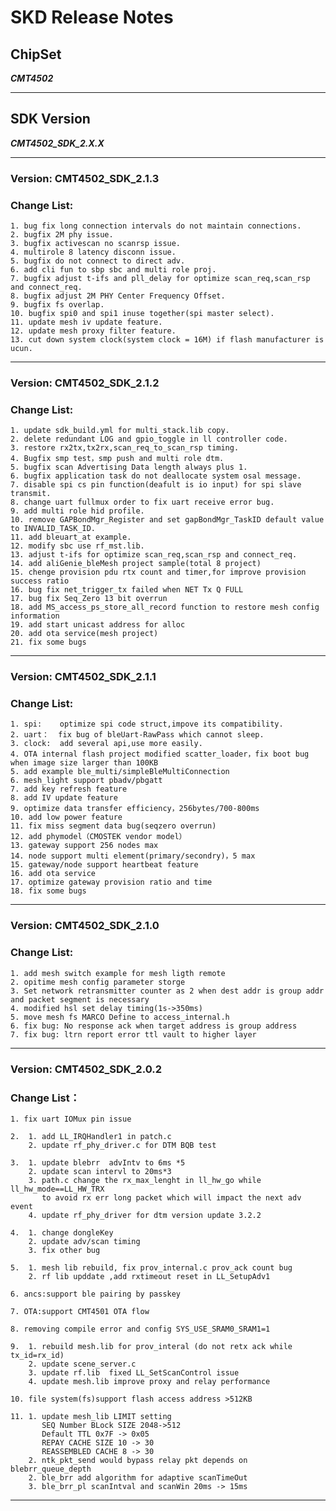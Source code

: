 # SKD Release Notes

## ChipSet

***CMT4502***

---

## SDK Version

***CMT4502_SDK_2.X.X***


---
### **Version**: CMT4502_SDK_2.1.3

### **Change List**:

    1. bug fix long connection intervals do not maintain connections. 
    2. bugfix 2M phy issue.
    3. bugfix activescan no scanrsp issue.
    4. multirole 8 latency disconn issue.
    5. bugfix do not connect to direct adv.
    6. add cli fun to sbp sbc and multi role proj.
    7. bugfix adjust t-ifs and pll_delay for optimize scan_req,scan_rsp and connect_req.
    8. bugfix adjust 2M PHY Center Frequency Offset.
    9. bugfix fs overlap.
    10. bugfix spi0 and spi1 inuse together(spi master select).
    11. update mesh iv update feature.
    12. update mesh proxy filter feature.
    13. cut down system clock(system clock = 16M) if flash manufacturer is ucun.


---

### **Version**: CMT4502_SDK_2.1.2

### **Change List**:
    1. update sdk_build.yml for multi_stack.lib copy. 
    2. delete redundant LOG and gpio_toggle in ll controller code.
    3. restore rx2tx,tx2rx,scan_req_to_scan_rsp timing.
    4. Bugfix smp test，smp push and multi role dtm.
    5. bugfix scan Advertising Data length always plus 1. 
    6. bugfix application task do not deallocate system osal message.
    7. disable spi cs pin function(deafult is io input) for spi slave transmit.
    8. change uart fullmux order to fix uart receive error bug.
    9. add multi role hid profile.
    10. remove GAPBondMgr_Register and set gapBondMgr_TaskID default value to INVALID_TASK_ID.
    11. add bleuart_at example.
    12. modify sbc use rf_mst.lib.
    13. adjust t-ifs for optimize scan_req,scan_rsp and connect_req.
    14. add aliGenie_bleMesh project sample(total 8 project)
    15. chenge provision pdu rtx count and timer,for improve provision success ratio 
    16. bug fix net_trigger_tx failed when NET Tx Q FULL
    17. bug fix Seq_Zero 13 bit overrun
    18. add MS_access_ps_store_all_record function to restore mesh config information
    19. add start unicast address for alloc
    20. add ota service(mesh project)
    21. fix some bugs


---
### **Version**: CMT4502_SDK_2.1.1

### **Change List**:
    1. spi:    optimize spi code struct,impove its compatibility. 
    2. uart：  fix bug of bleUart-RawPass which cannot sleep.
    3. clock:  add several api,use more easily.
    4. OTA internal flash project modified scatter_loader，fix boot bug when image size larger than 100KB
    5. add example ble_multi/simpleBleMultiConnection 
    6. mesh_light support pbadv/pbgatt
    7. add key refresh feature
    8. add IV update feature
    9. optimize data transfer efficiency，256bytes/700-800ms
    10. add low power feature
    11. fix miss segment data bug(seqzero overrun) 
    12. add phymodel（CMOSTEK vendor model）
    13. gateway support 256 nodes max
    14. node support multi element(primary/secondry)，5 max
    15. gateway/node support heartbeat feature
    16. add ota service
    17. optimize gateway provision ratio and time
    18. fix some bugs

---
### **Version**: CMT4502_SDK_2.1.0

### **Change List**:
    1. add mesh switch example for mesh ligth remote
    2. opitime mesh config parameter storge 
    3. Set network retransmitter counter as 2 when dest addr is group addr and packet segment is necessary
    4. modified hsl set delay timing(1s->350ms)
    5. move mesh fs MARCO Define to access_internal.h
    6. fix bug: No response ack when target address is group address
    7. fix bug: ltrn report error ttl vault to higher layer


---
### **Version**: CMT4502_SDK_2.0.2

### **Change List**：
    1. fix uart IOMux pin issue
    
    2.  1. add LL_IRQHandler1 in patch.c
        2. update rf_phy_driver.c for DTM BQB test
    
    3. 	1. update blebrr  advIntv to 6ms *5
    	2. update scan intervl to 20ms*3
    	3. path.c change the rx_max_lenght in ll_hw_go while ll_hw_mode==LL_HW_TRX
    	   to avoid rx err long packet which will impact the next adv event
    	4. update rf_phy_driver for dtm version update 3.2.2
    
    4. 	1. change dongleKey
    	2. update adv/scan timing
    	3. fix other bug
    
    5. 	1. mesh lib rebuild, fix prov_internal.c prov_ack count bug
    	2. rf lib upddate ,add rxtimeout reset in LL_SetupAdv1
    
    6. ancs:support ble pairing by passkey
    
    7. OTA:support CMT4501 OTA flow
    
    8. removing compile error and config SYS_USE_SRAM0_SRAM1=1
    
    9.  1. rebuild mesh.lib for prov_interal (do not retx ack while tx_id=rx_id)
        2. update scene_server.c
    	3. update rf.lib  fixed LL_SetScanControl issue
    	4. update mesh.lib improve proxy and relay performance
    
    10. file system(fs)support flash access address >512KB
    
    11.	1. update mesh_lib LIMIT setting
    	   SEQ Number BLock SIZE 2048->512
    	   Default TTL 0x7F -> 0x05
    	   REPAY CACHE SIZE 10 -> 30
    	   REASSEMBLED CACHE 8 -> 30
    	2. ntk_pkt_send would bypass relay pkt depends on blebrr_queue_depth 
    	2. ble_brr add algorithm for adaptive scanTimeOut
    	3. ble_brr_pl scanIntval and scanWin 20ms -> 15ms

---